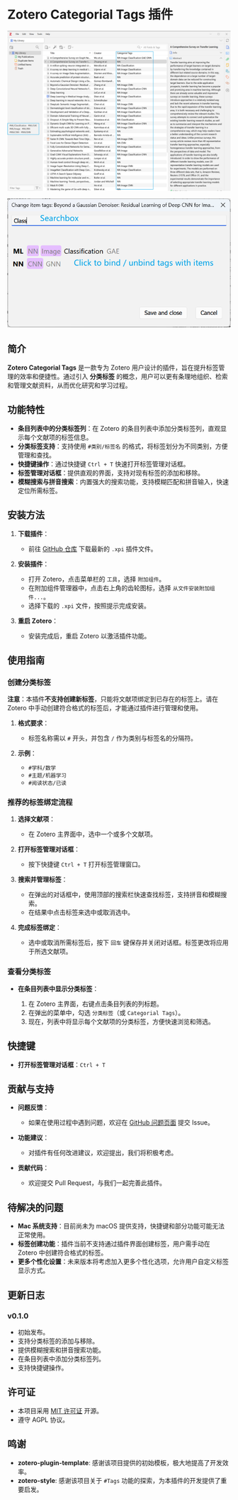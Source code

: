 # Zotero Categorial Tags 插件

![](Pane.png)

![](Dialog.png)

## 简介

**Zotero Categorial Tags** 是一款专为 Zotero 用户设计的插件，旨在提升标签管理的效率和便捷性。通过引入 **分类标签**
的概念，用户可以更有条理地组织、检索和管理文献资料，从而优化研究和学习过程。

## 功能特性

- **条目列表中的分类标签列**：在 Zotero 的条目列表中添加分类标签列，直观显示每个文献项的标签信息。
- **分类标签支持**：支持使用 `#类别/标签名` 的格式，将标签划分为不同类别，方便管理和查找。
- **快捷键操作**：通过快捷键 `Ctrl + T` 快速打开标签管理对话框。
- **标签管理对话框**：提供直观的界面，支持对现有标签的添加和移除。
- **模糊搜索与拼音搜索**：内置强大的搜索功能，支持模糊匹配和拼音输入，快速定位所需标签。

## 安装方法

1. **下载插件**：
    - 前往 [GitHub 仓库](https://github.com/panhaoyu/zotero-categorial-tags) 下载最新的 `.xpi` 插件文件。

2. **安装插件**：
    - 打开 Zotero，点击菜单栏的 `工具`，选择 `附加组件`。
    - 在附加组件管理器中，点击右上角的齿轮图标，选择 `从文件安装附加组件...`。
    - 选择下载的 `.xpi` 文件，按照提示完成安装。

3. **重启 Zotero**：
    - 安装完成后，重启 Zotero 以激活插件功能。

## 使用指南

### 创建分类标签

**注意**：本插件**不支持创建新标签**，只能将文献项绑定到已存在的标签上。请在 Zotero 中手动创建符合格式的标签后，才能通过插件进行管理和使用。

1. **格式要求**：
    - 标签名称需以 `#` 开头，并包含 `/` 作为类别与标签名的分隔符。

2. **示例**：
    - `#学科/数学`
    - `#主题/机器学习`
    - `#阅读状态/已读`

### 推荐的标签绑定流程

1. **选择文献项**：
    - 在 Zotero 主界面中，选中一个或多个文献项。

2. **打开标签管理对话框**：
    - 按下快捷键 `Ctrl + T` 打开标签管理窗口。

3. **搜索并管理标签**：
    - 在弹出的对话框中，使用顶部的搜索栏快速查找标签，支持拼音和模糊搜索。
    - 在结果中点击标签来选中或取消选中。

4. **完成标签绑定**：
    - 选中或取消所需标签后，按下 `回车` 键保存并关闭对话框。标签更改将应用于所选文献项。

### 查看分类标签

- **在条目列表中显示分类标签**：

    1. 在 Zotero 主界面，右键点击条目列表的列标题。
    2. 在弹出的菜单中，勾选 `分类标签`（或 `Categorial Tags`）。
    3. 现在，列表中将显示每个文献项的分类标签，方便快速浏览和筛选。

## 快捷键

- **打开标签管理对话框**：`Ctrl + T`

## 贡献与支持

- **问题反馈**：
    - 如果在使用过程中遇到问题，欢迎在 [GitHub 问题页面](https://github.com/panhaoyu/zotero-categorial-tags/issues) 提交
      Issue。

- **功能建议**：
    - 对插件有任何改进建议，欢迎提出，我们将积极考虑。

- **贡献代码**：
    - 欢迎提交 Pull Request，与我们一起完善此插件。

## 待解决的问题

- **Mac 系统支持**：目前尚未为 macOS 提供支持，快捷键和部分功能可能无法正常使用。
- **标签创建功能**：插件当前不支持通过插件界面创建标签，用户需手动在 Zotero 中创建符合格式的标签。
- **更多个性化设置**：未来版本将考虑加入更多个性化选项，允许用户自定义标签显示方式。

## 更新日志

### v0.1.0

- 初始发布。
- 支持分类标签的添加与移除。
- 提供模糊搜索和拼音搜索功能。
- 在条目列表中添加分类标签列。
- 支持快捷键操作。

## 许可证

- 本项目采用 [MIT 许可证](https://github.com/panhaoyu/zotero-categorial-tags/blob/main/LICENSE) 开源。
- 遵守 AGPL 协议。

## 鸣谢

- **zotero-plugin-template**: 感谢该项目提供的初始模板，极大地提高了开发效率。
- **zotero-style**: 感谢该项目关于 `#Tags` 功能的探索，为本插件的开发提供了重要启发。

